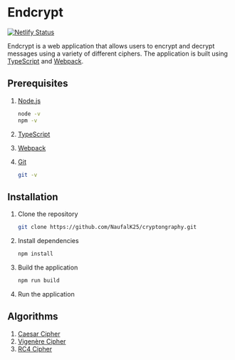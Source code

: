 # Endcrypt

[![Netlify Status](https://api.netlify.com/api/v1/badges/03d4b625-5eff-4f54-b79b-0f5e14b50a6f/deploy-status)](https://endcrypt.netlify.app/)

Endcrypt is a web application that allows users to encrypt and decrypt messages using a variety of different ciphers. The application is built using [TypeScript](https://www.typescriptlang.org/) and [Webpack](https://webpack.js.org/).

## Prerequisites

1. [Node.js](https://nodejs.org/en/)

    ```bash
    node -v
    npm -v
    ```

2. [TypeScript](https://www.typescriptlang.org/)
3. [Webpack](https://webpack.js.org/)
4. [Git](https://git-scm.com/)

    ```bash
    git -v
    ```

## Installation

1. Clone the repository

    ```bash
    git clone https://github.com/NaufalK25/cryptongraphy.git
    ```

2. Install dependencies

    ```bash
    npm install
    ```

3. Build the application

    ```bash
    npm run build
    ```

4. Run the application

## Algorithms

1. [Caesar Cipher](https://en.wikipedia.org/wiki/Caesar_cipher)
2. [Vigenère Cipher](https://en.wikipedia.org/wiki/Vigen%C3%A8re_cipher)
3. [RC4 Cipher](https://en.wikipedia.org/wiki/RC4)

